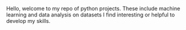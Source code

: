Hello, welcome to my repo of python projects.
These include machine learning and data analysis on datasets I find interesting or helpful to develop my skills.

